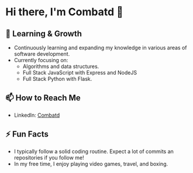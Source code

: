 # Hi there, I'm Combatd 👋


## 🌱 Learning & Growth
- Continuously learning and expanding my knowledge in various areas of software development.
- Currently focusing on:
  - Algorithms and data structures.
  - Full Stack JavaScript with Express and NodeJS
  - Full Stack Python with Flask.


## 📫 How to Reach Me
- LinkedIn: [Combatd](https://www.linkedin.com/in/combatd/)

## ⚡ Fun Facts
- I typically follow a solid coding routine. Expect a lot of commits an repositories if you follow me!
- In my free time, I enjoy playing video games, travel, and boxing.
